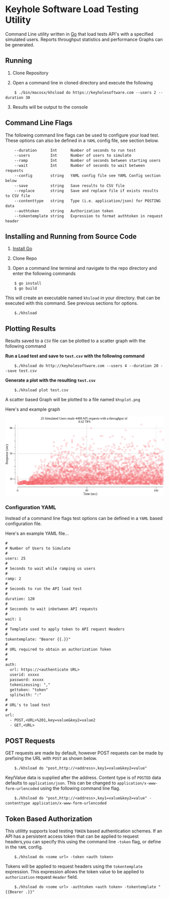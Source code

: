 # Keyhole Software Load Testing Utility

Command Line utility written in [Go](https://go.dev) that load tests API's with a specified simulated users. Reports throughput statistics and performance Graphs can be generated. 

## Running 

1. Clone Repository 

2. Open a command line in cloned directory and execute the following

```
    $ ./bin/macosx/khsload do https://keyholesoftware.com --users 2 --duration 30 
```
3. Results will be output to the console 

## Command Line Flags 

The following command line flags can be used to configure your load test. These options can also be defined in a `YAML` config file, see section below.

```
    --duration      Int      Number of seconds to run test
    --users         Int      Number of users to simulate 
    --ramp          Int      Number of seconds between starting users
    --wait          Int      Number of seconds to wait between requests  
    --config        string   YAML config file see YAML Config section below
    --save          string   Save results to CSV file
    --replace       string   Save and replace file if exists results to CSV file
    --contenttype   string   Type (i.e. application/json) for POSTING data
    --authtoken     string   Authorization token 
    --tokentemplate string   Expression to format authtoken in request header
```
## Installing and Running from Source Code

1. [Install Go](https://go.dev/doc/install) 

2. Clone Repo 

3. Open a command line terminal and navigate to the repo directory and enter the following commands 

```
    $ go install
    $ go build  
```

This will create an executable named `khsload` in your directory. that can be executed with this command. See previous sections for options.

```
    $./khsload 
```

## Plotting Results 

Results saved to a `CSV` file can be plotted to a scatter graph with the following command 

**Run a Load test and save to `test.csv` with the following command**

```
    $./khsload do http://keyholesoftware.com --users 4 --duration 20 --save test.csv 
```

**Generate a plot with the resulting `test.csv`**

```
    $./khsload plot test.csv
```

A scatter based Graph will be plotted to a file named `khsplot.png` 

Here's and example graph

![](khsplot.png)

### Configuration YAML 

Instead of a command line flags test options can be defined in a `YAML` based configuration file. 

Here's an example YAML file...
```
#
# Number of Users to Simulate 
#
users: 25
#
# Seconds to wait while ramping us users
#
ramp: 2
#
# Seconds to run the API load test
#
duration: 120
#
# Secconds to wait inbetween API requests
#
wait: 1
#
# Template used to apply token to API request Headers
#
tokentemplate: "Bearer {{.}}"
#
# URL required to obtain an authorization Token
#
# 
auth:
  url: https://<authenticate URL>
  userid: xxxxx
  password: xxxxx
  tokenizeusing: ","
  gettoken: "token"
  splitwith: ":"
#
# URL's to load test
#
url:
  - POST,<URL>%201,key=value&key2=value2
  - GET,<URL>

```
## POST Requests 
GET requests are made by default, however POST requests can be made by prefixing the URL with `POST` as shown below.

```
    $./khsload do "post,http://<address>,key1=value&key2=value"
```

Key/Value data is supplied after the address. Content type is of `POSTED` data defaults to `application/json`. This can be changed to `application/x-www-form-urlencoded` using the following command line flag.


```
    $./khsload do "post,http://<address>,key1=value&key2=value" -contenttype application/x-www-form-urlencoded
```


## Token Based Authorization 
This utilitty supports load testing `TOKEN` based authentication schemes. If an API has a persistent access token that can be applied to request headers,you can specify this using the command line `-token` flag, or define in the `YAML` config. 

```
    $./khsload do <some url> -token <auth token>
```

Tokens will be applied to request headers using the `tokentemplate` expression. This expression allows the token value to be applied to `authorization` request `Header`
field. 

``` 
    $./khsload do <some url> -authtoken <auth token> -tokentemplate "{{Bearer .}}"
```










